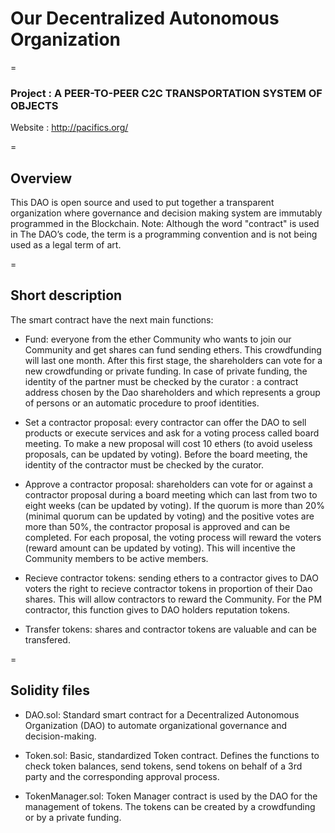# Our Decentralized Autonomous Organization

=

### Project : A PEER-TO-PEER C2C TRANSPORTATION SYSTEM OF OBJECTS

Website : http://pacifics.org/

=

## Overview
This DAO is open source and used to put together a transparent organization where governance and decision making system are immutably programmed in the Blockchain.
Note: Although the word "contract" is used in The DAO’s code, the term is a programming convention and is not being used as a legal term of art. 

=

## Short description
The smart contract have the next main functions: 

 - Fund: everyone from the ether Community who wants to join our Community and get shares can fund sending ethers. This crowdfunding will last one month. After this first stage, the shareholders can vote for a new crowdfunding or private funding. In case of private funding, the identity of the partner must be checked by the curator : a contract address chosen by the Dao shareholders and which represents a group of persons or an automatic procedure to proof identities.

 - Set a contractor proposal: every contractor can offer the DAO to sell products or execute services and ask for a voting process called board meeting. To make a new proposal will cost 10 ethers (to avoid useless proposals, can be updated by voting). Before the board meeting, the identity of the contractor must be checked by the curator.

 - Approve a contractor proposal: shareholders can vote for or against a contractor proposal during a board meeting which can last from two to eight weeks (can be updated by voting). If the quorum is more than 20% (minimal quorum can be updated by voting) and the positive votes are more than 50%, the contractor proposal is approved and can be completed. For each proposal, the voting process will reward the voters (reward amount can be updated by voting). This will incentive the Community members to be active members. 

 - Recieve contractor tokens: sending ethers to a contractor gives to DAO voters the right to recieve contractor tokens in proportion of their Dao shares. This will allow contractors to reward the Community. For the PM contractor, this function gives to DAO holders reputation tokens. 

- Transfer tokens: shares and contractor tokens are valuable and can be transfered.

=

## Solidity files

- DAO.sol:
Standard smart contract for a Decentralized Autonomous Organization (DAO) to automate organizational governance and decision-making.

- Token.sol:
Basic, standardized Token contract. Defines the functions to check token balances, send tokens, send tokens on behalf of a 3rd party and the corresponding approval process.

- TokenManager.sol:
Token Manager contract is used by the DAO for the management of tokens. The tokens can be created by a crowdfunding or by a private funding.

